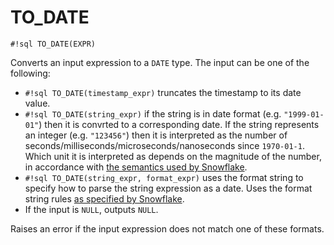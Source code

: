 # TO_DATE


`#!sql TO_DATE(EXPR)`

Converts an input expression to a `DATE` type. The input can be one of
the following:

- `#!sql TO_DATE(timestamp_expr)` truncates the timestamp to its date value.
- `#!sql TO_DATE(string_expr)` if the string is in date format (e.g. `"1999-01-01"`)
then it is convrted to a corresponding date. If the string represents an integer
(e.g. `"123456"`) then it is interpreted as the number of seconds/milliseconds/microseconds/nanoseconds
since `1970-01-1`. Which unit it is interpreted as depends on the magnitude of the number,
in accordance with [the semantics used by Snowflake](https://docs.snowflake.com/en/sql-reference/functions/to_date#usage-notes).
- `#!sql TO_DATE(string_expr, format_expr)` uses the format string to specify how to parse the
string expression as a date. Uses the format string rules [as specified by Snowflake](https://docs.snowflake.com/en/sql-reference/functions-conversion#label-date-time-format-conversion).
- If the input is `NULL`, outputs `NULL`.

Raises an error if the input expression does not match one of these formats.

